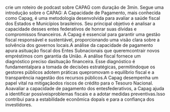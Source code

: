 crie um roteiro de podcast sobre CAPAG com duração de 3min. Segue uma introdução sobre o CAPAG: A Capacidade de Pagamento, mais conhecida como Capag, é uma metodologia desenvolvida para avaliar a saúde fiscal dos Estados e Municípios brasileiros. Seu principal objetivo é analisar a capacidade desses entes federativos de honrar suas dívidas e compromissos financeiros. A Capag é essencial para garantir uma gestão fiscal responsável e sustentável, proporcionando uma visão clara sobre a solvência dos governos locais.A análise da capacidade de pagamento apura asituação fiscal dos Entes Subnacionais que queremcontrair novos empréstimos com garantia da União. A análise fiscal fornece um diagnóstico preciso dasituação financeira. Esse diagnóstico é fundamentalpara a tomada de decisões estratégicas, permitindoque os gestores públicos adotem práticas quepromovam o equilíbrio fiscal e a transparência nagestão dos recursos públicos.A Capag desempenha um papel vital na mitigaçãodos riscos de crédito para o Tesouro Nacional. Aoavaliar a capacidade de pagamento dos entesfederativos, a Capag ajuda a identificar possíveisproblemas fiscais e a adotar medidas preventivas.Isso contribui para a estabilidade econômica dopaís e para a confiança dos investidores.
